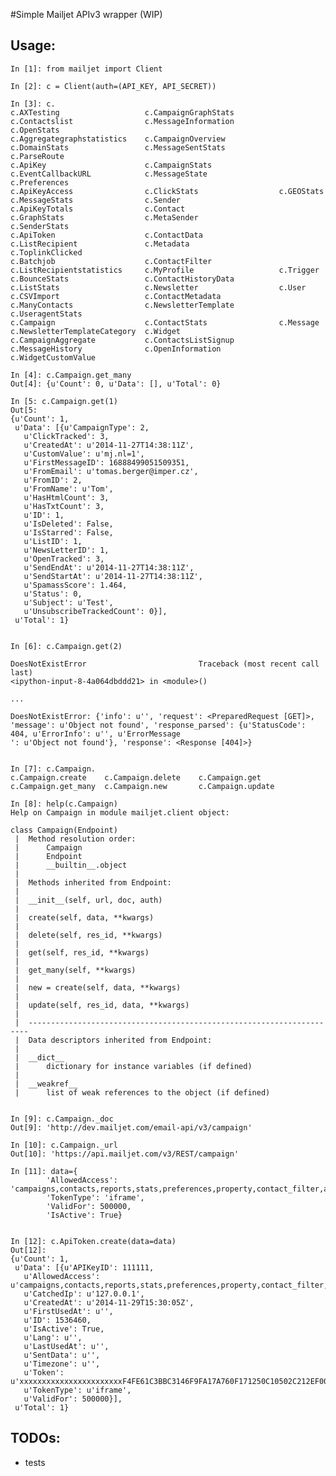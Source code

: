 #Simple Mailjet APIv3 wrapper (WIP)

## Usage:

    In [1]: from mailjet import Client

    In [2]: c = Client(auth=(API_KEY, API_SECRET))

    In [3]: c.
    c.AXTesting                   c.CampaignGraphStats          c.Contactslist                c.MessageInformation          c.OpenStats
    c.Aggregategraphstatistics    c.CampaignOverview            c.DomainStats                 c.MessageSentStats            c.ParseRoute
    c.ApiKey                      c.CampaignStats               c.EventCallbackURL            c.MessageState                c.Preferences
    c.ApiKeyAccess                c.ClickStats                  c.GEOStats                    c.MessageStats                c.Sender
    c.ApiKeyTotals                c.Contact                     c.GraphStats                  c.MetaSender                  c.SenderStats
    c.ApiToken                    c.ContactData                 c.ListRecipient               c.Metadata                    c.ToplinkClicked
    c.Batchjob                    c.ContactFilter               c.ListRecipientstatistics     c.MyProfile                   c.Trigger
    c.BounceStats                 c.ContactHistoryData          c.ListStats                   c.Newsletter                  c.User
    c.CSVImport                   c.ContactMetadata             c.ManyContacts                c.NewsletterTemplate          c.UseragentStats
    c.Campaign                    c.ContactStats                c.Message                     c.NewsletterTemplateCategory  c.Widget
    c.CampaignAggregate           c.ContactsListSignup          c.MessageHistory              c.OpenInformation             c.WidgetCustomValue

    In [4]: c.Campaign.get_many
    Out[4]: {u'Count': 0, u'Data': [], u'Total': 0}

    In [5: c.Campaign.get(1)
    Out[5:
    {u'Count': 1,
     u'Data': [{u'CampaignType': 2,
       u'ClickTracked': 3,
       u'CreatedAt': u'2014-11-27T14:38:11Z',
       u'CustomValue': u'mj.nl=1',
       u'FirstMessageID': 16888499051509351,
       u'FromEmail': u'tomas.berger@imper.cz',
       u'FromID': 2,
       u'FromName': u'Tom',
       u'HasHtmlCount': 3,
       u'HasTxtCount': 3,
       u'ID': 1,
       u'IsDeleted': False,
       u'IsStarred': False,
       u'ListID': 1,
       u'NewsLetterID': 1,
       u'OpenTracked': 3,
       u'SendEndAt': u'2014-11-27T14:38:11Z',
       u'SendStartAt': u'2014-11-27T14:38:11Z',
       u'SpamassScore': 1.464,
       u'Status': 0,
       u'Subject': u'Test',
       u'UnsubscribeTrackedCount': 0}],
     u'Total': 1}


    In [6]: c.Campaign.get(2)

    DoesNotExistError                         Traceback (most recent call last)
    <ipython-input-8-4a064dbddd21> in <module>()

    ...

    DoesNotExistError: {'info': u'', 'request': <PreparedRequest [GET]>, 'message': u'Object not found', 'response_parsed': {u'StatusCode': 404, u'ErrorInfo': u'', u'ErrorMessage
    ': u'Object not found'}, 'response': <Response [404]>}


    In [7]: c.Campaign.
    c.Campaign.create    c.Campaign.delete    c.Campaign.get       c.Campaign.get_many  c.Campaign.new       c.Campaign.update

    In [8]: help(c.Campaign)
    Help on Campaign in module mailjet.client object:

    class Campaign(Endpoint)
     |  Method resolution order:
     |      Campaign
     |      Endpoint
     |      __builtin__.object
     |
     |  Methods inherited from Endpoint:
     |
     |  __init__(self, url, doc, auth)
     |
     |  create(self, data, **kwargs)
     |
     |  delete(self, res_id, **kwargs)
     |
     |  get(self, res_id, **kwargs)
     |
     |  get_many(self, **kwargs)
     |
     |  new = create(self, data, **kwargs)
     |
     |  update(self, res_id, data, **kwargs)
     |
     |  ----------------------------------------------------------------------
     |  Data descriptors inherited from Endpoint:
     |
     |  __dict__
     |      dictionary for instance variables (if defined)
     |
     |  __weakref__
     |      list of weak references to the object (if defined)


    In [9]: c.Campaign._doc
    Out[9]: 'http://dev.mailjet.com/email-api/v3/campaign'

    In [10]: c.Campaign._url
    Out[10]: 'https://api.mailjet.com/v3/REST/campaign'

    In [11]: data={
            'AllowedAccess': 'campaigns,contacts,reports,stats,preferences,property,contact_filter,account,pricing',
            'TokenType': 'iframe',
            'ValidFor': 500000,
            'IsActive': True}


    In [12]: c.ApiToken.create(data=data)
    Out[12]:
    {u'Count': 1,
     u'Data': [{u'APIKeyID': 111111,
       u'AllowedAccess': u'campaigns,contacts,reports,stats,preferences,property,contact_filter,account,pricing',
       u'CatchedIp': u'127.0.0.1',
       u'CreatedAt': u'2014-11-29T15:30:05Z',
       u'FirstUsedAt': u'',
       u'ID': 1536460,
       u'IsActive': True,
       u'Lang': u'',
       u'LastUsedAt': u'',
       u'SentData': u'',
       u'Timezone': u'',
       u'Token': u'xxxxxxxxxxxxxxxxxxxxxxxF4FE61C3BBC3146F9FA17A760F171250C10502C212EF00DE3A6F66DD68C494885F2F3BD49AB407019BD0D894B8885DE7',
       u'TokenType': u'iframe',
       u'ValidFor': 500000}],
     u'Total': 1}

## TODOs:

- tests
